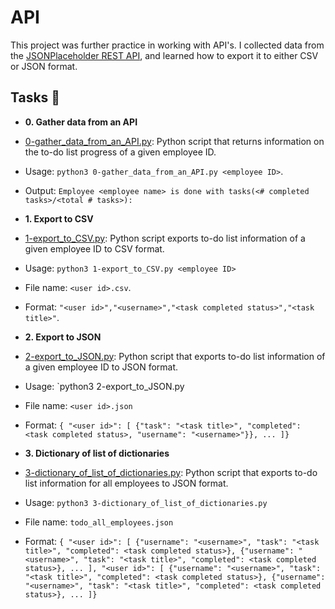 # API

This project was further practice in working with API's. I collected data from the [JSONPlaceholder REST API](https://jsonplaceholder.typicode.com/), and learned how to export it to either CSV or JSON format.

## Tasks :page_with_curl:

* **0. Gather data from an API**
* [0-gather_data_from_an_API.py](./0-gather_data_from_an_API.py): Python script
that returns information on the to-do list progress of a given employee ID.
* Usage: `python3 0-gather_data_from_an_API.py <employee ID>`.
* Output: `Employee <employee name> is done with tasks(<# completed tasks>/<total # tasks>):`

* **1. Export to CSV**
* [1-export_to_CSV.py](./1-export_to_CSV.py): Python script exports to-do list
information of a given employee ID to CSV format.
* Usage: `python3 1-export_to_CSV.py <employee ID>`
* File name: `<user id>.csv`.
* Format: `"<user id>","<username>","<task completed status>","<task title>"`.

* **2. Export to JSON**
* [2-export_to_JSON.py](./2-export_to_JSON.py): Python script that exports
to-do list information of a given employee ID to JSON format.
* Usage: `python3 2-export_to_JSON.py <employee ID>
* File name: `<user id>.json`
* Format: `{ "<user id>": [ {"task": "<task title>", "completed": <task completed status>, "username": "<username>"}}, ... ]}`

* **3. Dictionary of list of dictionaries**
* [3-dictionary_of_list_of_dictionaries.py](./3-dictionary_of_list_of_dictionaries.py):
Python script that exports to-do list information for all employees to JSON format.
* Usage: `python3 3-dictionary_of_list_of_dictionaries.py`
* File name: `todo_all_employees.json`
* Format: `{ "<user id>": [ {"username": "<username>", "task": "<task title>", "completed": <task completed status>}, {"username": "<username>", "task": "<task title>", "completed": <task completed status>}, ... ], "<user id>": [ {"username": "<username>", "task": "<task title>", "completed": <task completed status>}, {"username": "<username>", "task": "<task title>", "completed": <task completed status>}, ... ]}`
